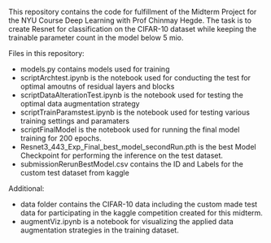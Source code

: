 This repository contains the code for fulfillment of the Midterm Project for the NYU Course Deep Learning with Prof Chinmay Hegde. The task is to create Resnet for classification on the CIFAR-10 dataset while keeping the trainable parameter count in the model below 5 mio. 

Files in this repository: 
- models.py contains models used for training
- scriptArchtest.ipynb is the notebook used for conducting the test for optimal amoutns of residual layers and blocks
- scriptDataAlterationTest.ipynb is the notebook used for testing the optimal data augmentation strategy
- scriptTrainParamstest.ipynb is the notebook used for testing various training settings and paramaters
- scriptFinalModel is the notebook used for running the final model training for 200 epochs. 
- Resnet3_443_Exp_Final_best_model_secondRun.pth is the best Model Checkpoint for performing the inference on the test dataset.
- submissionRerunBestModel.csv contains the ID and Labels for the custom test dataset from kaggle 


Additional: 
- data folder contains the CIFAR-10 data including the custom made test data for participating in the kaggle competition created for this midterm.
- augmentViz.ipynb is a notebook for visualizing the applied data augmentation strategies in the training dataset. 
